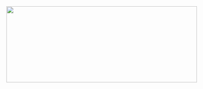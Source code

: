 <a href="https://github.com/devxb/gitanimals">
<img
  src="https://render.gitanimals.org/lines/gwgw123?pet-id=654256330778463178&contribution-view=false"
  width="500"
  height="200"
/>
</a>
